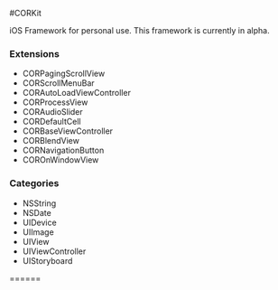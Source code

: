 #CORKit

iOS Framework for personal use.
This framework is currently in alpha.

### Extensions
- CORPagingScrollView
- CORScrollMenuBar
- CORAutoLoadViewController
- CORProcessView
- CORAudioSlider
- CORDefaultCell
- CORBaseViewController
- CORBlendView
- CORNavigationButton
- COROnWindowView

### Categories
- NSString
- NSDate
- UIDevice
- UIImage
- UIView
- UIViewController
- UIStoryboard

======
